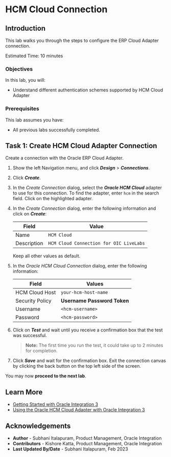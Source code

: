 # HCM Cloud Connection

## Introduction

This lab walks you through the steps to configure the ERP Cloud Adapter connection.

Estimated Time: 10 minutes

### Objectives

In this lab, you will:

* Understand different authentication schemes supported by HCM Cloud Adapter

### Prerequisites

This lab assumes you have:

* All previous labs successfully completed.

##	Task	1: Create HCM Cloud Adapter Connection
Create a connection with the Oracle ERP Cloud Adapter.

1. Show the left Navigation menu, and click ***Design*** &gt; ***Connections***.
2. Click ***Create***.
3. In the *Create Connection* dialog, select the ***Oracle HCM Cloud*** adapter to use for this connection. To find the adapter, enter `hcm` in the search field. Click on the highlighted adapter.
4. In the *Create Connection* dialog, enter the following information and click on ***Create***:

    | **Field**        | **Value**          |       
    | --- | ----------- |
    | Name         | `HCM Cloud`       |
    | Description  | `HCM Cloud Connection for OIC LiveLabs` |

    Keep all other values as default.

5. In the *Oracle HCM Cloud Connection* dialog, enter the following information:

    | **Field**  | **Values** |
    |---|---|
    |HCM Cloud Host | `your-hcm-host-name` |
    |Security Policy | **Username Password Token**|
    |Username | `<hcm-username>`|
    |Password | `<hcm-password>`|


6. Click on ***Test*** and wait until you receive a
confirmation box that the test was successful.

    > **Note:** The first time you run the test, it could take up to 2 minutes for completion.

7. Click ***Save*** and wait for the confirmation box. Exit the connection canvas by clicking the back button on the top left side of the screen.

You may now **proceed to the next lab**.

## Learn More

* [Getting Started with Oracle Integration 3](https://docs.oracle.com/en/cloud/paas/application-integration/index.html)
* [Using the Oracle HCM Cloud Adapter with Oracle Integration 3](https://docs.oracle.com/en/cloud/paas/application-integration/hcm-adapter/understand-oracle-hcm-cloud-adapter.html)


## Acknowledgements

* **Author** - Subhani Italapuram, Product Management, Oracle Integration
* **Contributors** - Kishore Katta, Product Management, Oracle Integration
* **Last Updated By/Date** - Subhani Italapuram, Feb 2023
